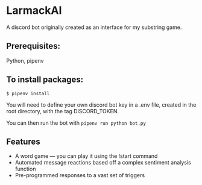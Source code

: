 # LarmackAI
A discord bot originally created as an interface for my substring game.

## Prerequisites:
Python, pipenv

## To install packages:
`$ pipenv install`

You will need to define your own discord bot key in a .env file,
created in the root directory, with the tag DISCORD_TOKEN.

You can then run the bot with 
`pipenv run python bot.py`


## Features
- A word game — you can play it using the !start command
- Automated message reactions based off a complex sentiment analysis function
- Pre-programmed responses to a vast set of triggers
